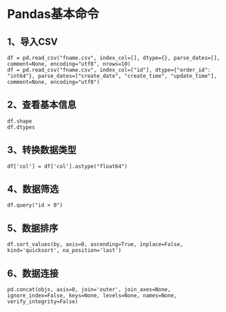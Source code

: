 # Pandas基本命令

## 1、导入CSV
	df = pd.read_csv("fname.csv", index_col=[], dtype={}, parse_dates=[], comment=None, encoding="utf8", nrows=10)
	df = pd.read_csv("fname.csv", index_col=["id"], dtype={"order_id": "int64"}, parse_dates=["create_date", "create_time", "update_time"], comment=None, encoding="utf8")

## 2、查看基本信息
	df.shape
	df.dtypes

## 3、转换数据类型
	df['col'] = df['col'].astype("float64")

## 4、数据筛选
	df.query("id > 0")

## 5、数据排序
	df.sort_values(by, axis=0, ascending=True, inplace=False, kind='quicksort', na_position='last')

## 6、数据连接
	pd.concat(objs, axis=0, join='outer', join_axes=None, ignore_index=False, keys=None, levels=None, names=None, verify_integrity=False)